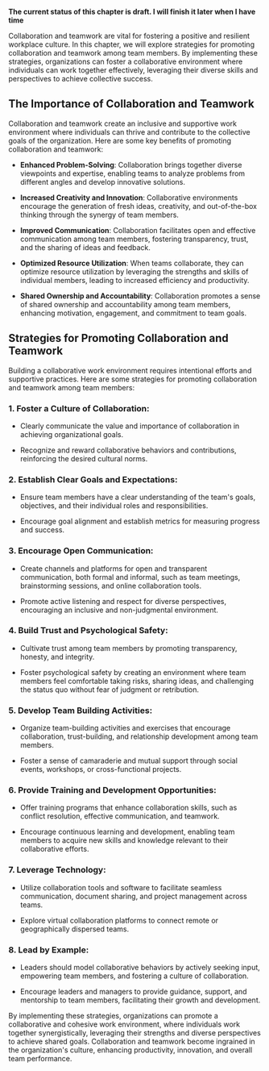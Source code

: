 **The current status of this chapter is draft. I will finish it later when I have time**

Collaboration and teamwork are vital for fostering a positive and resilient workplace culture. In this chapter, we will explore strategies for promoting collaboration and teamwork among team members. By implementing these strategies, organizations can foster a collaborative environment where individuals can work together effectively, leveraging their diverse skills and perspectives to achieve collective success.

The Importance of Collaboration and Teamwork
--------------------------------------------

Collaboration and teamwork create an inclusive and supportive work environment where individuals can thrive and contribute to the collective goals of the organization. Here are some key benefits of promoting collaboration and teamwork:

* **Enhanced Problem-Solving**: Collaboration brings together diverse viewpoints and expertise, enabling teams to analyze problems from different angles and develop innovative solutions.

* **Increased Creativity and Innovation**: Collaborative environments encourage the generation of fresh ideas, creativity, and out-of-the-box thinking through the synergy of team members.

* **Improved Communication**: Collaboration facilitates open and effective communication among team members, fostering transparency, trust, and the sharing of ideas and feedback.

* **Optimized Resource Utilization**: When teams collaborate, they can optimize resource utilization by leveraging the strengths and skills of individual members, leading to increased efficiency and productivity.

* **Shared Ownership and Accountability**: Collaboration promotes a sense of shared ownership and accountability among team members, enhancing motivation, engagement, and commitment to team goals.

Strategies for Promoting Collaboration and Teamwork
---------------------------------------------------

Building a collaborative work environment requires intentional efforts and supportive practices. Here are some strategies for promoting collaboration and teamwork among team members:

### 1. Foster a Culture of Collaboration:

* Clearly communicate the value and importance of collaboration in achieving organizational goals.

* Recognize and reward collaborative behaviors and contributions, reinforcing the desired cultural norms.

### 2. Establish Clear Goals and Expectations:

* Ensure team members have a clear understanding of the team's goals, objectives, and their individual roles and responsibilities.

* Encourage goal alignment and establish metrics for measuring progress and success.

### 3. Encourage Open Communication:

* Create channels and platforms for open and transparent communication, both formal and informal, such as team meetings, brainstorming sessions, and online collaboration tools.

* Promote active listening and respect for diverse perspectives, encouraging an inclusive and non-judgmental environment.

### 4. Build Trust and Psychological Safety:

* Cultivate trust among team members by promoting transparency, honesty, and integrity.

* Foster psychological safety by creating an environment where team members feel comfortable taking risks, sharing ideas, and challenging the status quo without fear of judgment or retribution.

### 5. Develop Team Building Activities:

* Organize team-building activities and exercises that encourage collaboration, trust-building, and relationship development among team members.

* Foster a sense of camaraderie and mutual support through social events, workshops, or cross-functional projects.

### 6. Provide Training and Development Opportunities:

* Offer training programs that enhance collaboration skills, such as conflict resolution, effective communication, and teamwork.

* Encourage continuous learning and development, enabling team members to acquire new skills and knowledge relevant to their collaborative efforts.

### 7. Leverage Technology:

* Utilize collaboration tools and software to facilitate seamless communication, document sharing, and project management across teams.

* Explore virtual collaboration platforms to connect remote or geographically dispersed teams.

### 8. Lead by Example:

* Leaders should model collaborative behaviors by actively seeking input, empowering team members, and fostering a culture of collaboration.

* Encourage leaders and managers to provide guidance, support, and mentorship to team members, facilitating their growth and development.

By implementing these strategies, organizations can promote a collaborative and cohesive work environment, where individuals work together synergistically, leveraging their strengths and diverse perspectives to achieve shared goals. Collaboration and teamwork become ingrained in the organization's culture, enhancing productivity, innovation, and overall team performance.
